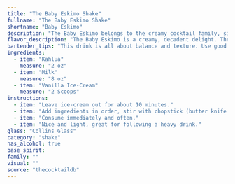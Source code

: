 ```yaml
---
title: "The Baby Eskimo Shake"
fullname: "The Baby Eskimo Shake"
shortname: "Baby Eskimo"
description: "The Baby Eskimo belongs to the creamy cocktail family, similar to the White Russian. Its origin is likely American, emerging in the mid-20th century as a simple, comforting drink popular in home bars and family gatherings. "
flavor_description: "The Baby Eskimo is a creamy, decadent delight. The Kahlua lends its rich coffee and chocolate notes, balanced by the sweet vanilla of the ice cream and the smooth, milky base. This drink is a comforting fusion of flavors, offering a delightful contrast between the slightly bitter coffee and the sweet, creamy elements.  It's like a warm hug in a glass, perfect for a chilly evening. "
bartender_tips: "This drink is all about balance and texture. Use good quality Kahlua for a richer flavor.  Chill the milk beforehand for a smoother blend.  Use a blender and pulse the ice cream until smooth, then add the milk and Kahlua, blending just until incorporated. Don't over-blend!  A quick pulse is key for a creamy, frothy consistency. Garnish with a sprinkle of cocoa powder or chocolate shavings. "
ingredients:
  - item: "Kahlua"
    measure: "2 oz"
  - item: "Milk"
    measure: "8 oz"
  - item: "Vanilla Ice-Cream"
    measure: "2 Scoops"
instructions:
  - item: "Leave ice-cream out for about 10 minutes."
  - item: "Add ingredients in order, stir with chopstick (butter knife or spoon works too)."
  - item: "Consume immediately and often."
  - item: "Nice and light, great for following a heavy drink."
glass: "Collins Glass"
category: "shake"
has_alcohol: true
base_spirit:
family: ""
visual: ""
source: "thecocktaildb"
---
```


